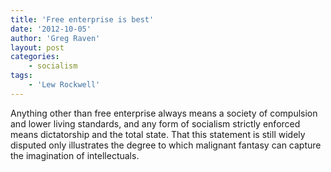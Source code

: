 ```yaml
---
title: 'Free enterprise is best'
date: '2012-10-05'
author: 'Greg Raven'
layout: post
categories:
    - socialism
tags:
    - 'Lew Rockwell'
---
```


Anything other than free enterprise always means a society of compulsion and lower living standards, and any form of socialism strictly enforced means dictatorship and the total state. That this statement is still widely disputed only illustrates the degree to which malignant fantasy can capture the imagination of intellectuals.